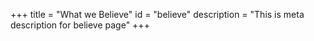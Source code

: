 +++
title = "What we Believe"
id = "believe"
description = "This is meta description for believe page"
+++